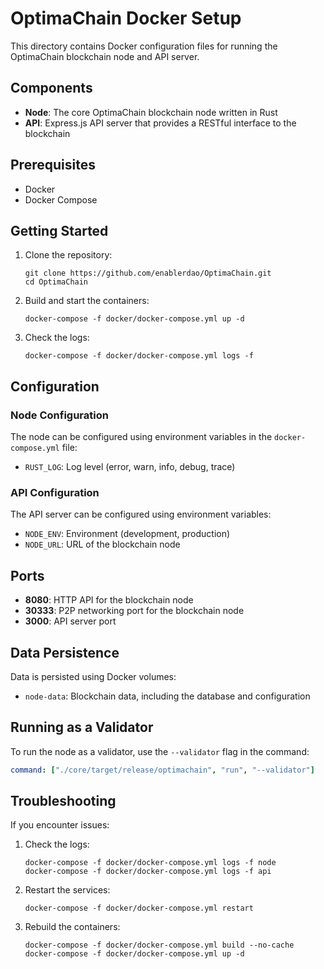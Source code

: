 # OptimaChain Docker Setup

This directory contains Docker configuration files for running the OptimaChain blockchain node and API server.

## Components

- **Node**: The core OptimaChain blockchain node written in Rust
- **API**: Express.js API server that provides a RESTful interface to the blockchain

## Prerequisites

- Docker
- Docker Compose

## Getting Started

1. Clone the repository:
   ```
   git clone https://github.com/enablerdao/OptimaChain.git
   cd OptimaChain
   ```

2. Build and start the containers:
   ```
   docker-compose -f docker/docker-compose.yml up -d
   ```

3. Check the logs:
   ```
   docker-compose -f docker/docker-compose.yml logs -f
   ```

## Configuration

### Node Configuration

The node can be configured using environment variables in the `docker-compose.yml` file:

- `RUST_LOG`: Log level (error, warn, info, debug, trace)

### API Configuration

The API server can be configured using environment variables:

- `NODE_ENV`: Environment (development, production)
- `NODE_URL`: URL of the blockchain node

## Ports

- **8080**: HTTP API for the blockchain node
- **30333**: P2P networking port for the blockchain node
- **3000**: API server port

## Data Persistence

Data is persisted using Docker volumes:

- `node-data`: Blockchain data, including the database and configuration

## Running as a Validator

To run the node as a validator, use the `--validator` flag in the command:

```yaml
command: ["./core/target/release/optimachain", "run", "--validator"]
```

## Troubleshooting

If you encounter issues:

1. Check the logs:
   ```
   docker-compose -f docker/docker-compose.yml logs -f node
   docker-compose -f docker/docker-compose.yml logs -f api
   ```

2. Restart the services:
   ```
   docker-compose -f docker/docker-compose.yml restart
   ```

3. Rebuild the containers:
   ```
   docker-compose -f docker/docker-compose.yml build --no-cache
   docker-compose -f docker/docker-compose.yml up -d
   ```

